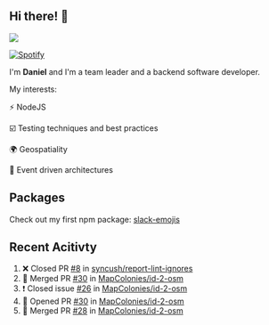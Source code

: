 ## Hi there! 👋

<p>
  <img src="https://github-readme-stats.vercel.app/api?username=syncush&theme=tokyonight">
</p>

[![Spotify](https://novatorem-rust.vercel.app/api/spotify)](https://open.spotify.com/user/syncush)

I'm **Daniel** and I'm a team leader and a backend software developer.

My interests:

⚡ NodeJS

☑️ Testing techniques and best practices

🌍 Geospatiality

🧠 Event driven architectures

## Packages
Check out my first npm package: [slack-emojis](https://www.npmjs.com/package/slack-emojis)

## Recent Acitivty
<!--START_SECTION:activity-->
1. ❌ Closed PR [#8](https://github.com/syncush/report-lint-ignores/pull/8) in [syncush/report-lint-ignores](https://github.com/syncush/report-lint-ignores)
2. 🎉 Merged PR [#30](https://github.com/MapColonies/id-2-osm/pull/30) in [MapColonies/id-2-osm](https://github.com/MapColonies/id-2-osm)
3. ❗️ Closed issue [#26](https://github.com/MapColonies/id-2-osm/issues/26) in [MapColonies/id-2-osm](https://github.com/MapColonies/id-2-osm)
4. 💪 Opened PR [#30](https://github.com/MapColonies/id-2-osm/pull/30) in [MapColonies/id-2-osm](https://github.com/MapColonies/id-2-osm)
5. 🎉 Merged PR [#28](https://github.com/MapColonies/id-2-osm/pull/28) in [MapColonies/id-2-osm](https://github.com/MapColonies/id-2-osm)
<!--END_SECTION:activity-->
